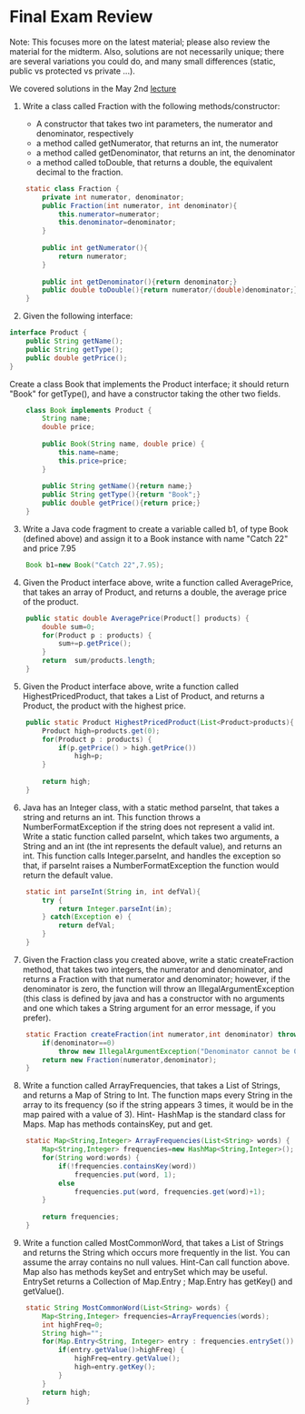 Final Exam Review 
===

Note: This focuses more on the latest material; please also review the material for the midterm. Also, solutions are not necessarily unique; there are several variations you could do, and many small differences (static, public vs protected vs private ...).

We covered solutions in the May 2nd [lecture](https://youtu.be/7MSgLYNeixg)

1. Write a class called Fraction with the following methods/constructor:

    * A constructor that takes two int parameters, the numerator and denominator, respectively
    * a method called getNumerator, that returns an int, the numerator
    * a method called getDenominator, that returns an int, the denominator
    * a method called toDouble, that returns a double, the equivalent decimal to the fraction.
```java
	static class Fraction {
		private int numerator, denominator;
		public Fraction(int numerator, int denominator){
			this.numerator=numerator;
			this.denominator=denominator;
		}
		
		public int getNumerator(){
			return numerator;
		}
		
		public int getDenominator(){return denominator;}
		public double toDouble(){return numerator/(double)denominator;}
	}
```

2. Given the following interface:
```java
interface Product {
    public String getName();
    public String getType();
    public double getPrice();
}
```
Create a class Book that implements the Product interface; it should return "Book" for getType(), and have a constructor taking the other two fields.

```java
	class Book implements Product {
		String name;
		double price;
		
		public Book(String name, double price) {
			this.name=name;
			this.price=price;
		}
		
		public String getName(){return name;}
		public String getType(){return "Book";}
		public double getPrice(){return price;}
	}
```
3. Write a Java code fragment to create a variable called b1, of type Book (defined above) and assign it to a Book instance with name "Catch 22" and price 7.95
```java
	Book b1=new Book("Catch 22",7.95);
```

4. Given the Product interface above, write a function called AveragePrice, that takes an array of Product, and returns a double, the average price of the product.
```java
 	public static double AveragePrice(Product[] products) {
 		double sum=0;
 		for(Product p : products) {
 			sum+=p.getPrice();
 		}
 		return  sum/products.length;
 	}
```

5. Given the Product interface above, write a function called HighestPricedProduct, that takes a List of Product, and returns a Product, the product with the highest price.
```java
 	public static Product HighestPricedProduct(List<Product>products){
 		Product high=products.get(0);
 		for(Product p : products) {
 			if(p.getPrice() > high.getPrice())
 				high=p;
 		}
 		
 		return high;
 	}
```

6. Java has an Integer class, with a static method parseInt, that takes a string and returns an int.
This function throws a NumberFormatException if the string does not represent a valid int. Write a static function called parseInt, which takes two arguments, a String and an int (the int represents the default value), and returns an int. This function calls Integer.parseInt, and handles the exception so that, if parseInt raises a NumberFormatException the function would return the default value.
```java
 	static int parseInt(String in, int defVal){
 		try {
 			return Integer.parseInt(in);
 		} catch(Exception e) {
 			return defVal;
 		}
 	}
```

7. Given the Fraction class you created above, write a static createFraction method, that takes two integers, the numerator and denominator, and returns a Fraction with that numerator and denominator; however, if the denominator is zero, the function will throw an IllegalArgumentException (this class is defined by java and has a constructor with no arguments and one which takes a String argument for an error message, if you prefer).
```java
 	static Fraction createFraction(int numerator,int denominator) throws IllegalArgumentException {
 		if(denominator==0)
 			throw new IllegalArgumentException("Denominator cannot be 0");
 		return new Fraction(numerator,denominator);
 	}
```

8. Write a function called ArrayFrequencies, that takes a List of Strings, and returns a Map of String to Int. The function maps every String in the array to its frequency (so if the string appears 3 times, it would be in the map paired with a value of 3).
Hint- HashMap is the standard class for Maps. Map has methods containsKey, put and get.
```java
 	static Map<String,Integer> ArrayFrequencies(List<String> words) {
 		Map<String,Integer> frequencies=new HashMap<String,Integer>();
 		for(String word:words) {
 			if(!frequencies.containsKey(word))
 				frequencies.put(word, 1);
 			else
 				frequencies.put(word, frequencies.get(word)+1);
 		}
 		
 		return frequencies;
 	}
```

9. Write a function called MostCommonWord, that takes a List of Strings and returns the String which occurs more frequently in the list. You can assume the array contains no null values.
Hint-Can call function above. Map also has methods keySet and entrySet which may be useful. EntrySet returns a Collection of Map.Entry ; Map.Entry has getKey() and getValue().
```java
 	static String MostCommonWord(List<String> words) {
 		Map<String,Integer> frequencies=ArrayFrequencies(words);
 		int highFreq=0; 
 		String high="";
 		for(Map.Entry<String, Integer> entry : frequencies.entrySet()) {
 			if(entry.getValue()>highFreq) {
 				highFreq=entry.getValue();
 				high=entry.getKey();
 			}
 		}
 		return high;
 	}
```